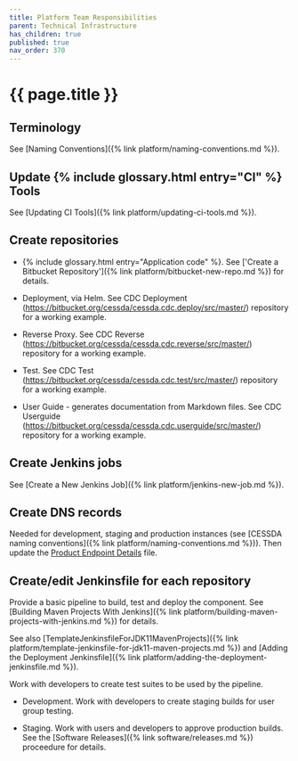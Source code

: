 ```yaml
---
title: Platform Team Responsibilities
parent: Technical Infrastructure
has_children: true
published: true
nav_order: 370
---
```


# {{ page.title }}

## Terminology

See [Naming Conventions]({% link platform/naming-conventions.md %}).

## Update {% include glossary.html entry="CI" %} Tools

See [Updating CI Tools]({% link platform/updating-ci-tools.md %}).

## Create repositories

- {% include glossary.html entry="Application code" %}.
        See ['Create a Bitbucket Repository']({% link platform/bitbucket-new-repo.md %}) for details.

- Deployment, via Helm.
        See CDC Deployment (<https://bitbucket.org/cessda/cessda.cdc.deploy/src/master/>) repository for a working example.

- Reverse Proxy.
        See CDC Reverse (<https://bitbucket.org/cessda/cessda.cdc.reverse/src/master/>) repository for a working example.

- Test.
        See CDC Test (<https://bitbucket.org/cessda/cessda.cdc.test/src/master/>) repository for a working example.

- User Guide - generates documentation from Markdown files.
        See CDC Userguide (<https://bitbucket.org/cessda/cessda.cdc.userguide/src/master/>) repository for a working example.

## Create Jenkins jobs

See [Create a New Jenkins Job]({% link platform/jenkins-new-job.md %}).

## Create DNS records

Needed for development, staging and production instances (see [CESSDA naming conventions]({% link platform/naming-conventions.md %})).
Then update the
[Product Endpoint Details](https://docs.google.com/spreadsheets/d/1HNkqfw09SCj2ZLeMLH3sUw2LIYyjP6hUIXbpsrWULMo/edit?usp=sharing) file.

## Create/edit Jenkinsfile for each repository

Provide a basic pipeline to build, test and deploy the component.
See [Building Maven Projects With Jenkins]({% link platform/building-maven-projects-with-jenkins.md %}) for details.

See also [TemplateJenkinsfileForJDK11MavenProjects]({% link platform/template-jenkinsfile-for-jdk11-maven-projects.md %})
and [Adding the Deployment Jenkinsfile]({% link platform/adding-the-deployment-jenkinsfile.md %}).

Work with developers to create test suites to be used by the pipeline.

- Development. Work with developers to create staging builds for user group testing.

- Staging. Work with users and developers to approve production builds.
        See the [Software Releases]({% link software/releases.md %}) proceedure for details.
